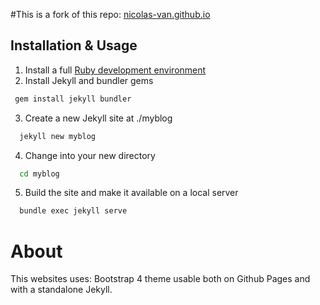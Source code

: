 #This is a fork of this repo: [nicolas-van.github.io](https://github.com/nicolas-van/nicolas-van.github.io)

## Installation & Usage

1. Install a full [Ruby development environment](https://jekyllrb.com/docs/installation/)
2. Install Jekyll and bundler gems
```sh
 gem install jekyll bundler
```
3. Create a new Jekyll site at ./myblog
```sh
  jekyll new myblog
```
4. Change into your new directory
```sh
  cd myblog
```
5. Build the site and make it available on a local server
```sh
  bundle exec jekyll serve
```
# About
This websites uses: Bootstrap 4 theme usable both on Github Pages and with a standalone Jekyll.

